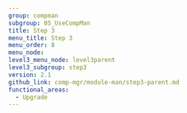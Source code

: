 ```yaml
---
group: compman
subgroup: 05_UseCompMan
title: Step 3
menu_title: Step 3
menu_order: 8
menu_node:
level3_menu_node: level3parent
level3_subgroup: step3
version: 2.1
github_link: comp-mgr/module-man/step3-parent.md
functional_areas:
  - Upgrade
---
```

